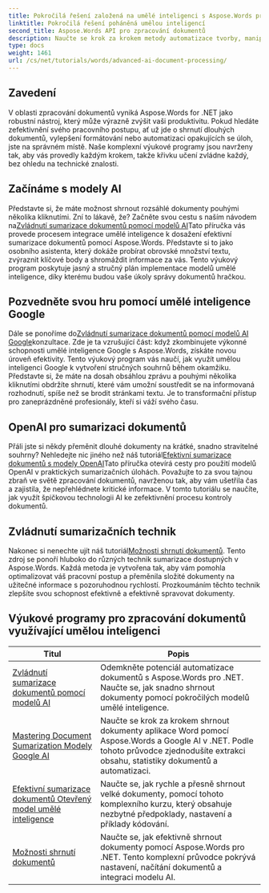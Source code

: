 ```yaml
---
title: Pokročilá řešení založená na umělé inteligenci s Aspose.Words pro .NET
linktitle: Pokročilá řešení poháněná umělou inteligencí
second_title: Aspose.Words API pro zpracování dokumentů
description: Naučte se krok za krokem metody automatizace tvorby, manipulace a analýzy dokumentů pomocí přehledů a možností zpracování řízených umělou inteligencí.
type: docs
weight: 1461
url: /cs/net/tutorials/words/advanced-ai-document-processing/
---
```

## Zavedení

V oblasti zpracování dokumentů vyniká Aspose.Words for .NET jako robustní nástroj, který může výrazně zvýšit vaši produktivitu. Pokud hledáte zefektivnění svého pracovního postupu, ať už jde o shrnutí dlouhých dokumentů, vylepšení formátování nebo automatizaci opakujících se úloh, jste na správném místě. Naše komplexní výukové programy jsou navrženy tak, aby vás provedly každým krokem, takže křivku učení zvládne každý, bez ohledu na technické znalosti.

## Začínáme s modely AI

 Představte si, že máte možnost shrnout rozsáhlé dokumenty pouhými několika kliknutími. Zní to lákavě, že? Začněte svou cestu s naším návodem na[Zvládnutí sumarizace dokumentů pomocí modelů AI](./mastering-document-summarization-ai-model/)Tato příručka vás provede procesem integrace umělé inteligence k dosažení efektivní sumarizace dokumentů pomocí Aspose.Words. Představte si to jako osobního asistenta, který dokáže probírat obrovské množství textu, zvýraznit klíčové body a shromáždit informace za vás. Tento výukový program poskytuje jasný a stručný plán implementace modelů umělé inteligence, díky kterému budou vaše úkoly správy dokumentů hračkou.

## Pozvedněte svou hru pomocí umělé inteligence Google

 Dále se ponoříme do[Zvládnutí sumarizace dokumentů pomocí modelů AI Google](./mastering-document-summarization-google-ai-model/)konzultace. Zde je ta vzrušující část: když zkombinujete výkonné schopnosti umělé inteligence Google s Aspose.Words, získáte novou úroveň efektivity. Tento výukový program vás naučí, jak využít umělou inteligenci Google k vytvoření stručných souhrnů během okamžiku. Představte si, že máte na dosah obsáhlou zprávu a pouhými několika kliknutími obdržíte shrnutí, které vám umožní soustředit se na informovaná rozhodnutí, spíše než se brodit stránkami textu. Je to transformační přístup pro zaneprázdněné profesionály, kteří si váží svého času.

## OpenAI pro sumarizaci dokumentů

 Přáli jste si někdy přeměnit dlouhé dokumenty na krátké, snadno stravitelné souhrny? Nehledejte nic jiného než náš tutoriál[Efektivní sumarizace dokumentů s modely OpenAI](./efficient-document-summarization-openai-model/)Tato příručka otevírá cesty pro použití modelů OpenAI v praktických sumarizačních úlohách. Považujte to za svou tajnou zbraň ve světě zpracování dokumentů, navrženou tak, aby vám ušetřila čas a zajistila, že nepřehlédnete kritické informace. V tomto tutoriálu se naučíte, jak využít špičkovou technologii AI ke zefektivnění procesu kontroly dokumentů.

## Zvládnutí sumarizačních technik

 Nakonec si nenechte ujít náš tutoriál[Možnosti shrnutí dokumentů](./summarize-documents-options/). Tento zdroj se ponoří hluboko do různých technik sumarizace dostupných v Aspose.Words. Každá metoda je vytvořena tak, aby vám pomohla optimalizovat váš pracovní postup a přeměnila složité dokumenty na užitečné informace s pozoruhodnou rychlostí. Prozkoumáním těchto technik zlepšíte svou schopnost efektivně a efektivně spravovat dokumenty.

 ## Výukové programy pro zpracování dokumentů využívající umělou inteligenci
| Titul | Popis |
| --- | --- |
| [Zvládnutí sumarizace dokumentů pomocí modelů AI](./mastering-document-summarization-ai-model/) | Odemkněte potenciál automatizace dokumentů s Aspose.Words pro .NET. Naučte se, jak snadno shrnout dokumenty pomocí pokročilých modelů umělé inteligence. |
| [Mastering Document Sumarization Modely Google AI](./mastering-document-summarization-google-ai-model/) | Naučte se krok za krokem shrnout dokumenty aplikace Word pomocí Aspose.Words a Google AI v .NET. Podle tohoto průvodce zjednodušíte extrakci obsahu, statistiky dokumentů a automatizaci. |
| [Efektivní sumarizace dokumentů Otevřený model umělé inteligence](./efficient-document-summarization-openai-model/) | Naučte se, jak rychle a přesně shrnout velké dokumenty, pomocí tohoto komplexního kurzu, který obsahuje nezbytné předpoklady, nastavení a příklady kódování. |
| [Možnosti shrnutí dokumentů](./summarize-documents-options/) | Naučte se, jak efektivně shrnout dokumenty pomocí Aspose.Words pro .NET. Tento komplexní průvodce pokrývá nastavení, načítání dokumentů a integraci modelu AI. |